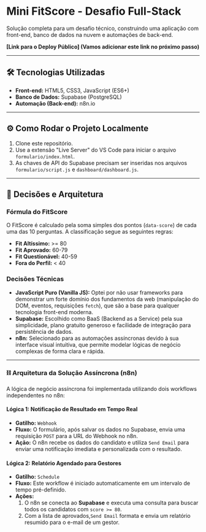 # Mini FitScore - Desafio Full-Stack

Solução completa para um desafio técnico, construindo uma aplicação com front-end, banco de dados na nuvem e automações de back-end.

**[Link para o Deploy Público] (Vamos adicionar este link no próximo passo)**

---

## 🛠️ Tecnologias Utilizadas

- **Front-end:** HTML5, CSS3, JavaScript (ES6+)
- **Banco de Dados:** Supabase (PostgreSQL)
- **Automação (Back-end):** n8n.io

---

## ⚙️ Como Rodar o Projeto Localmente

1.  Clone este repositório.
2.  Use a extensão "Live Server" do VS Code para iniciar o arquivo `formulario/index.html`.
3.  As chaves de API do Supabase precisam ser inseridas nos arquivos `formulario/script.js` e `dashboard/dashboard.js`.

---

## 🧠 Decisões e Arquitetura

### Fórmula do FitScore

O FitScore é calculado pela soma simples dos pontos (`data-score`) de cada uma das 10 perguntas. A classificação segue as seguintes regras:

- **Fit Altíssimo:** >= 80
- **Fit Aprovado:** 60-79
- **Fit Questionável:** 40-59
- **Fora do Perfil:** < 40

### Decisões Técnicas

- **JavaScript Puro (Vanilla JS):** Optei por não usar frameworks para demonstrar um forte domínio dos fundamentos da web (manipulação do DOM, eventos, requisições `fetch`), que são a base para qualquer tecnologia front-end moderna.
- **Supabase:** Escolhido como BaaS (Backend as a Service) pela sua simplicidade, plano gratuito generoso e facilidade de integração para persistência de dados.
- **n8n:** Selecionado para as automações assíncronas devido à sua interface visual intuitiva, que permite modelar lógicas de negócio complexas de forma clara e rápida.

---

### ⛓️ Arquitetura da Solução Assíncrona (n8n)

A lógica de negócio assíncrona foi implementada utilizando dois workflows independentes no n8n:

#### Lógica 1: Notificação de Resultado em Tempo Real

- **Gatilho:** `Webhook`
- **Fluxo:** O formulário, após salvar os dados no Supabase, envia uma requisição `POST` para a URL do Webhook no n8n.
- **Ação:** O n8n recebe os dados do candidato e utiliza `Send Email` para enviar uma notificação imediata e personalizada com o resultado.

#### Lógica 2: Relatório Agendado para Gestores

- **Gatilho:** `Schedule`
- **Fluxo:** Este workflow é iniciado automaticamente em um intervalo de tempo pré-definido.
- **Ações:**
  1.  O n8n se conecta ao **Supabase** e executa uma consulta para buscar todos os candidatos com `score >= 80`.
  2.  Com a lista de aprovados,`Send Email` formata e envia um relatório resumido para o e-mail de um gestor.
